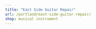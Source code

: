```yaml
---
title: "East Side Guitar Repair"
url: /portland/east-side-guitar-repair/
shop: musical instrument
---
```


